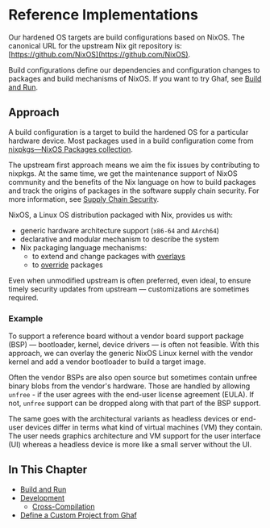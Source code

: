<!--
    Copyright 2022-2023 TII (SSRC) and the Ghaf contributors
    SPDX-License-Identifier: CC-BY-SA-4.0
-->

# Reference Implementations

Our hardened OS targets are build configurations based on NixOS. The canonical URL for the upstream Nix git repository is: [https://github.com/NixOS](https://github.com/NixOS).

Build configurations define our dependencies and configuration changes to packages and build mechanisms of NixOS. If you want to try Ghaf, see [Build and Run](../ref_impl/build_and_run.md).


## Approach

A build configuration is a target to build the hardened OS for a particular hardware device. Most packages used in a build configuration come from [nixpkgs—NixOS Packages collection](https://github.com/NixOS/nixpkgs).

The upstream first approach means we aim the fix issues by contributing to nixpkgs. At the same time, we get the maintenance support of NixOS community and the benefits of the Nix language on how to build packages and track the origins of packages in the software supply chain security. For more information, see [Supply Chain Security](../scs/scs.md).

NixOS, a Linux OS distribution packaged with Nix, provides us with:

* generic hardware architecture support (``x86-64`` and ``AArch64``)
* declarative and modular mechanism to describe the system
* Nix packaging language mechanisms:
  * to extend and change packages with [overlays](https://nixos.wiki/wiki/Overlays)
  * to [override](https://nixos.org/guides/nix-pills/override-design-pattern.html) packages

Even when unmodified upstream is often preferred, even ideal, to ensure timely security updates from upstream — customizations are sometimes required.

### Example

To support a reference board without a vendor board support package (BSP) — bootloader, kernel, device drivers — is often not feasible. With this approach, we can overlay the generic NixOS Linux kernel with the vendor kernel and add a vendor bootloader to build a target image.

Often the vendor BSPs are also open source but sometimes contain unfree binary blobs from the vendor's hardware. Those are handled by allowing ``unfree`` - if the user agrees with the end-user license agreement (EULA). If not, ``unfree`` support can be dropped along with that part of the BSP support.

The same goes with the architectural variants as headless devices or end-user devices differ in terms what kind of virtual machines (VM) they contain. The user needs graphics architecture and VM support for the user interface (UI) whereas a headless device is more like a small server without the UI.


## In This Chapter

- [Build and Run](./build_and_run.md)
- [Development](./development.md)
   - [Cross-Compilation](./cross_compilation.md)
- [Define a Custom Project from Ghaf](./custom_product.md)
